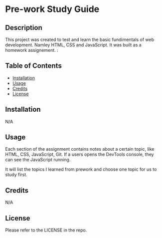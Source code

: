 # Pre-work Study Guide

## Description

This project was created to test and learn the basic fundimentals of web development. Namley HTML, CSS and JavaScript. It was built as a homework assignement. :

## Table of Contents

- [Installation](#installation)
- [Usage](#usage)
- [Credits](#credits)
- [License](#license)

## Installation

N/A

## Usage

Each section of the assignment contains notes about a certain topic, like HTML, CSS, JavaScript, Git. If a users opens the DevTools console, they can see the JavaScript running. 

It will list the topics I learned from prework and choose one topic for us to study first.

## Credits

N/A

## License

Please refer to the LICENSE in the repo.
